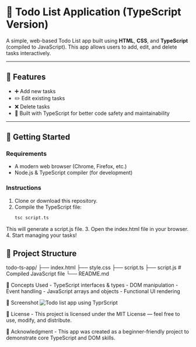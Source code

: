 # 📝 Todo List Application (TypeScript Version)

A simple, web-based Todo List app built using **HTML**, **CSS**, and **TypeScript** (compiled to JavaScript). This app allows users to add, edit, and delete tasks interactively.

---

## 🔧 Features

- ➕ Add new tasks
- ✏️ Edit existing tasks
- ❌ Delete tasks
- 🧠 Built with TypeScript for better code safety and maintainability

---

## 🚀 Getting Started

### Requirements

- A modern web browser (Chrome, Firefox, etc.)
- Node.js & TypeScript compiler (for development)

### Instructions

1. Clone or download this repository.
2. Compile the TypeScript file:
   ```bash
   tsc script.ts
This will generate a script.js file.
3. Open the index.html file in your browser.
4. Start managing your tasks!


## 📁 Project Structure

todo-ts-app/
├── index.html 
├── style.css 
├── script.ts 
├── script.js # Compiled JavaScript file
└── README.md

🧠 Concepts Used
    - TypeScript interfaces & types
    - DOM manipulation
    - Event handling
    - JavaScript arrays and objects
    - Functional UI rendering

📸 Screenshot
    ![Todo list app using TyprScript](image.png)

📄 License
    - This project is licensed under the MIT License — feel free to use, modify, and distribute.

🙌 Acknowledgment
    - This app was created as a beginner-friendly project to demonstrate core TypeScript and DOM skills.